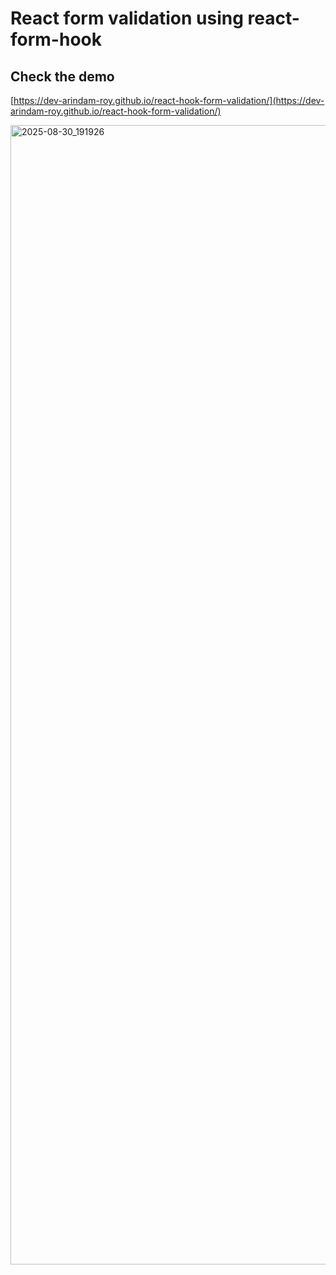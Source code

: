 # React form validation using react-form-hook

## Check the demo
[https://dev-arindam-roy.github.io/react-hook-form-validation/](https://dev-arindam-roy.github.io/react-hook-form-validation/)

<img width="1899" height="1823" alt="2025-08-30_191926" src="https://github.com/user-attachments/assets/96a22550-7d42-4a6b-8156-91794dad13b8" />
